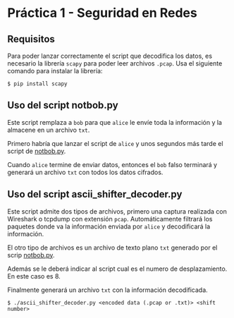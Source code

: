 # Práctica 1 - Seguridad en Redes

## Requisitos
Para poder lanzar correctamente el script que decodifica los datos, es necesario la librería `scapy` para poder leer archivos `.pcap`. Usa el siguiente comando para instalar la librería:

```
$ pip install scapy
```

## Uso del script notbob.py
Este script remplaza a `bob` para que `alice` le envíe toda la información y la almacene en un archivo `txt`.

Primero habría que lanzar el script de `alice` y unos segundos más tarde el script de [notbob.py](https://github.com/alb3rtov/SegRed-P1/blob/master/notbob.py). 

Cuando `alice` termine de enviar datos, entonces el `bob` falso terminará y generará un archivo `txt` con todos los datos cifrados.


## Uso del script ascii_shifter_decoder.py
Este script admite dos tipos de archivos, primero una captura realizada con Wireshark o tcpdump con extensión `pcap`. Automáticamente filtrará los paquetes donde va la información enviada por `alice` y decodificará la información. 

El otro tipo de archivos es un archivo de texto plano `txt` generado por el scrip [notbob.py](https://github.com/alb3rtov/SegRed-P1/blob/master/notbob.py).

Además se le deberá indicar al script cual es el numero de desplazamiento. En este caso es 8.

Finalmente generará un archivo `txt` con la información decodificada.

```
$ ./ascii_shifter_decoder.py <encoded data (.pcap or .txt)> <shift number>
```
